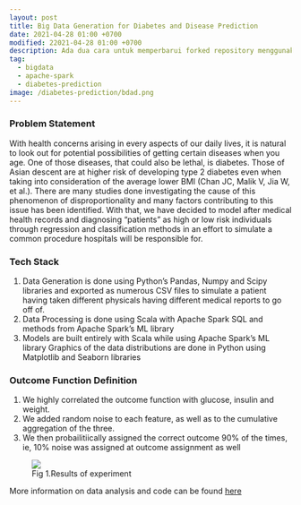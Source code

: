 ```yaml
---
layout: post
title: Big Data Generation for Diabetes and Disease Prediction
date: 2021-04-28 01:00 +0700
modified: 22021-04-28 01:00 +0700
description: Ada dua cara untuk memperbarui forked repository menggunakan web interface yang disediakan oleh github tapi ribet, atau melalui terminal yang lebih ribet lagi.
tag:
  - bigdata
  - apache-spark
  - diabetes-prediction
image: /diabetes-prediction/bdad.png
---
```

### Problem Statement 
With health concerns arising in every aspects of our daily lives, it is natural to look out for potential possibilities of getting certain diseases when you age. One of those diseases, that could also be lethal, is diabetes. 
Those of Asian descent are at higher risk of developing type 2 diabetes even when taking into consideration of the average lower BMI (Chan JC, Malik V, Jia W, et al.). There are many studies done investigating the cause of this phenomenon of disproportionality and many factors contributing to this issue has been identified.
With that, we have decided to model after medical health records and diagnosing “patients” as high or low risk individuals through regression and classification methods in an effort to simulate a common procedure hospitals will be responsible for.

### Tech Stack 
1. Data Generation is done using Python’s Pandas, Numpy and Scipy  libraries and exported as numerous CSV files to simulate a patient having taken different physicals having different medical reports to go off of.
1. Data Processing is done using Scala with Apache Spark SQL and methods from Apache Spark’s ML library
1. Models are built entirely with Scala while using Apache Spark’s ML library 
Graphics of the data distributions are done in Python using Matplotlib and Seaborn libraries

### Outcome Function Definition 
1. We highly correlated the outcome function with glucose, insulin and weight.
1. We added random noise to each feature, as well as to the cumulative aggregation of the three. 
1. We then probailitiically assigned the correct outcome 90% of the times, ie, 10% noise was assigned at outcome assignment as well


<figure>
<img src="{{ site.imgsrc.bdad }}">
<figcaption>Fig 1.Results of experiment</figcaption>
</figure>


More information on data analysis and code can be found <a href ="https://github.com/nidran/diabetes"> here</a>
